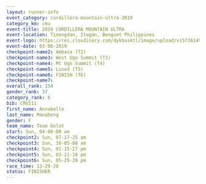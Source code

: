 ```yaml
---
layout: runner-info 
event_category: cordillera-mountain-ultra-2019 
category_km: cmu 
event-title: 2019 CORDILLERA MOUNTAIN ULTRA 
event-location: Tinongdan, Itogon, Benguet Philippines 
event-logo: https://res.cloudinary.com/dykbosktl/image/upload/v1573614960/Logo/Cordillera-Mountain-Ultra-2019-1280_wxhrmh.jpg 
event-date: 03-06-2019 
checkpoint-name2: Ambasa (T2) 
checkpoint-name3: West Ugo Summit (T3) 
checkpoint-name4: Mt Ugo Summit (T4) 
checkpoint-name5: Lusod (T5) 
checkpoint-name6: FINISH (T6) 
checkpoint-name7: 
overall_rank: 154
gender_rank: 37
category_rank: 6
bib: CMU111
first_name: Annabelle
last_name: Manabeng
gender: F
team_name: Team Golot
start: Sun, 04-00-00 am
checkpoint2: Sun, 07-17-25 am
checkpoint3: Sun, 10-05-08 am
checkpoint4: Sun, 01-15-27 pm
checkpoint5: Sun, 03-21-18 pm
checkpoint6: Sun, 05-29-20 pm
race_time: 13-29-20
status: FINISHER
---
```

